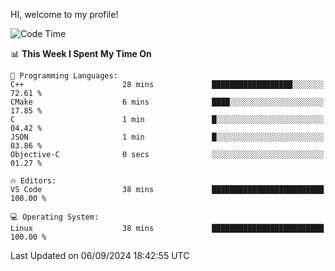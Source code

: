 HI, welcome to my profile!
<!--START_SECTION:waka-->
![Code Time](http://img.shields.io/badge/Code%20Time-1%2C892%20hrs%2055%20mins-blue)

📊 **This Week I Spent My Time On** 

```text
💬 Programming Languages: 
C++                      28 mins             ██████████████████░░░░░░░   72.61 % 
CMake                    6 mins              ████░░░░░░░░░░░░░░░░░░░░░   17.85 % 
C                        1 min               █░░░░░░░░░░░░░░░░░░░░░░░░   04.42 % 
JSON                     1 min               █░░░░░░░░░░░░░░░░░░░░░░░░   03.86 % 
Objective-C              0 secs              ░░░░░░░░░░░░░░░░░░░░░░░░░   01.27 % 

🔥 Editors: 
VS Code                  38 mins             █████████████████████████   100.00 % 

💻 Operating System: 
Linux                    38 mins             █████████████████████████   100.00 % 
```


 Last Updated on 06/09/2024 18:42:55 UTC
<!--END_SECTION:waka-->
